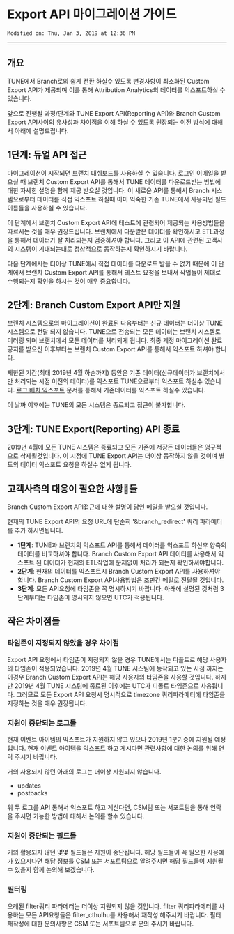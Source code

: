 # Export API 마이그레이션 가이드

    Modified on: Thu, Jan 3, 2019 at 12:36 PM
---

## 개요
TUNE에서 Branch로의 쉽게 전환 하실수 있도록 변경사항이 최소화된 Custom Export API가 제공되며 이를 통해 Attribution Analytics의 데이터를 익스포트하실 수 있습니다.

앞으로 진행될 과정/단계와 TUNE Export API(Reporting API)와 Branch Custom Export API사이의 유사성과 차이점을 이해 하실 수 있도록 권장되는 이전 방식에 대해서 아래에 설명드립니다.

## 1단계: 듀얼 API 접근
마이그레이션이 시작되면 브랜치 대쉬보드를 사용하실 수 있습니다. 로그인 이메일을 받으실 때 브랜치 Custom Export API를 통해서 TUNE 데이터를 다운로드받는 방법에 대한 자세한 설명을 함께 제공 받으실 것입니다. 이 새로운 API를 통해서 Branch 시스템으로부터 데이터를 직접 익스포트 하실때 이미 익숙한 기존 TUNE에서 사용되던 필드이름들을 사용하실 수 있습니다.

이 단계에서 브랜치 Custom Export API에 테스트에 관련되어 제공되는 사용방법들을 따르시는 것을 매우 권장드립니다. 브랜치에서 다운받은 데이터를 확인하시고 ETL과정을 통해서 데이터가 잘 처리되는지 검증하셔야 합니다. 그리고 이 API에 관련된 고객사의 시스템이 기대되는대로 정상적으로 동작하는지 확인하시기 바랍니다.

다음 단계에서는 더이상 TUNE에서 직접 데이터를 다운로드 받을 수 없기 때문에 이 단계에서 브랜치 Custom Export API를 통해서 테스트 요청을 보내서 작업들이 제대로 수행되는지 확인을 하시는 것이 매우 중요합니다.

## 2단계: Branch Custom Export API만 지원
브랜치 시스템으로의 마이그레이션이 완료된 다음부터는 신규 데이터는 더이상 TUNE 시스템으로 전달 되지 않습니다. TUNE으로 전송되는 모든 데이터는 브랜치 시스템로 미러링 되며 브랜치에서 모든 데이터를 처리되게 됩니다. 최종 계정 마이그레이션 완료 공지를 받으신 이후부터는 브랜치 Custom Export API를 통해서 익스포트 하셔야 합니다.

제한된 기간(최대 2019년 4월 하순까지) 동안은 기존 데이터(신규데이터가 브랜치에서만 처리되는 시점 이전의 데이터)를 익스포트 TUNE으로부터 익스포트 하실수 있습니다. [로그 배치 익스포트](https://developers.tune.com/reporting-docs/batch-exporting-logs/)  문서를 통해서 기존데이터를 익스포트 하실수 있습니다.

이 날짜 이후에는 TUNE의 모든 시스템은 종료되고 접근이 불가합니다.

## 3단계: TUNE Export(Reporting) API 종료
2019년 4월에 모든 TUNE 시스템은 종료되고 모든 기존에 저장돈 데이터들은 영구적으로 삭제될것입니다. 이 시점에 TUNE Export API는 더이상 동작하지 않을 것이며 별도의 데이터 익스포트 요청을 하실수 없게 됩니다.

## 고객사측의 대응이 필요한 사항들
Branch Custom Export API접근에 대한 설명이 담인 메일을 받으실 것입니다.

현재의 TUNE Export API의 요청 URL에 단순히 '&branch_redirect' 쿼리 파라메터를 추가 하시면됩니다.

* **1단계**: TUNE과 브랜치의 익스포트 API를 통해서 데이터를 익스포트 하신후 양측의 데이터를 비교하셔야 합니다. Branch Custom Export API 데이터를 사용해서 익스포트 된 데이터가 현재의 ETL작업에 문제없이 처리가 되는지 확인하셔야합니다.
* **2단계**: 현재의 데이터를 익스포트시 Branch Custom Export API를 사용하셔야 합니다. Branch Custom Export API사용방법은 조만간 메일로 전달될 것입니다.
* **3단계**: 모든 API요청에 타임존을 꼭 명시하시기 바랍니다. 아래에 설명된 것처럼 3단계부터는 타임존이 명시되지 않으면 UTC가 적용됩니다.

## 작은 차이점들
### 타임존이 지정되지 않았을 경우 차이점
Export API 요청에서 타임존이 지정되지 않을 경우 TUNE에서는 디폴트로 해당 사용자의 타임존이 적용되었습니다.
2019년 4월 TUNE 시스팀에 동작되고 있는 시점 까지는 이경우 Branch Custom Export API는 해당 사용자의 타임존을 사용할 것입니다.
하지만 2019년 4월 TUNE 시스팀에 종료된 이후에는 UTC가 디폴트 타임존으로 사용됩니다. 그러므로 모든 Export API 요청시 명시적으로 timezone 쿼리파라메터에 타임존을 지정하는 것을 매우 권장됩니다.

### 지원이 중단되는 로그들
현재 이벤트 아이템의 익스포트가 지원하지 않고 있으나 2019년 1분기중에 지원될 예정입니다. 현재 이벤트 아이템을 익스포트 하고 계시다면 관련사항에 대한 논의를 위해 연락 주시기 바랍니다.

거의 사용되지 않던 아래의 로그는 더이상 지원되지 않습니다.
* updates
* postbacks

위 두 로그를 API 통해서 익스포트 하고 계신다면, CSM팀 또는 서포트팀을 통해 연락을 주시면 가능한 방법에 대해서 논의를 할수 있습니다.

### 지원이 중단되는 필드들
거의 활용되지 않던 몇몇 필드들은 지원이 중단됩니다.
해당 필드들이 꼭 필요한 사용예가 있으시다면 해당 정보를 CSM 또는 서포트팀으로 알려주시면 해당 필드들이 지원될 수 있을지 함께 논의해 보겠습니다.

### 필터링
오래된 filter쿼리 파라메터는 더이상 지원되지 않을 것입니다.
filter 쿼리파라메터를 사용하는 모든 API요청들은 filter_cthulhu를 사용해서 재작성 해주시기 바랍니다.
필터 재작성에 대한 문의사항은 CSM 또는 서포트팀으로 문의 주시기 바랍니다.
